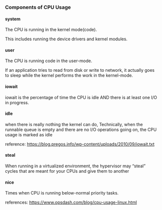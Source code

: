 ### Components of CPU Usage

#### system

The CPU is running in the kernel mode(code). 

This includes running the device drivers and kernel modules.

#### user

The CPU is running code in the user-mode. 

If an application tries to read from disk or write to network, it actually goes to sleep while the kernel performs the work in the kernel-mode.

#### iowait

iowait is the percentage of time the CPU is idle AND there is at least one I/O in progress.

#### idle

when there is really nothing the kernel can do, Technically, when the runnable queue is empty and there are no I/O operations going on, the CPU usage is marked as idle

reference: https://blog.pregos.info/wp-content/uploads/2010/09/iowait.txt

#### steal

When running in a virtualized environment, the hypervisor may “steal” cycles that are meant for your CPUs and give them to another



#### nice

Times when CPU is running below-normal priority tasks.

references: https://www.opsdash.com/blog/cpu-usage-linux.html

